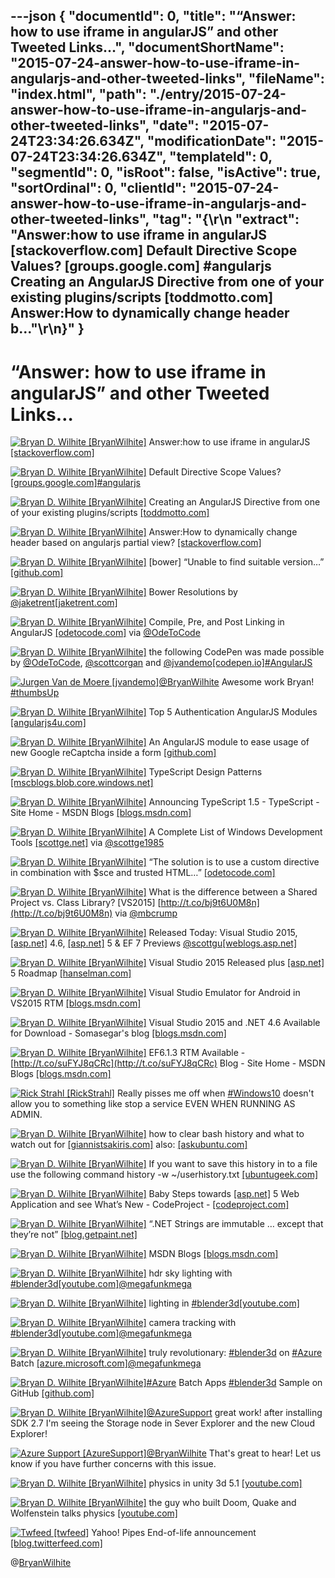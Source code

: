 ---json
{
  "documentId": 0,
  "title": "“Answer: how to use iframe in angularJS” and other Tweeted Links…",
  "documentShortName": "2015-07-24-answer-how-to-use-iframe-in-angularjs-and-other-tweeted-links",
  "fileName": "index.html",
  "path": "./entry/2015-07-24-answer-how-to-use-iframe-in-angularjs-and-other-tweeted-links",
  "date": "2015-07-24T23:34:26.634Z",
  "modificationDate": "2015-07-24T23:34:26.634Z",
  "templateId": 0,
  "segmentId": 0,
  "isRoot": false,
  "isActive": true,
  "sortOrdinal": 0,
  "clientId": "2015-07-24-answer-how-to-use-iframe-in-angularjs-and-other-tweeted-links",
  "tag": "{\r\n  \"extract\": \"Answer:how to use iframe in angularJS [stackoverflow.com]  Default Directive Scope Values? [groups.google.com] #angularjs Creating an AngularJS Directive from one of your existing plugins/scripts [toddmotto.com]  Answer:How to dynamically change header b...\"\r\n}"
}
---

# “Answer: how to use iframe in angularJS” and other Tweeted Links…

[<img alt="Bryan D. Wilhite [BryanWilhite]" src="https://songhay.blob.core.windows.net/shared-social-twitter/BryanWilhite.jpeg">](http://t.co/UNdqV0Z1zz "Bryan D. Wilhite [BryanWilhite]") Answer:how to use iframe in angularJS [[stackoverflow.com]](http://stackoverflow.com/questions/16557495/how-to-use-iframe-in-angularjs/27576128?stw=2#27576128)

[<img alt="Bryan D. Wilhite [BryanWilhite]" src="https://songhay.blob.core.windows.net/shared-social-twitter/BryanWilhite.jpeg">](http://t.co/UNdqV0Z1zz "Bryan D. Wilhite [BryanWilhite]") Default Directive Scope Values? [[groups.google.com]](https://groups.google.com/forum/m/#!topic/angular/Wmzp6OU4IRc)[#angularjs](http://search.twitter.com/search?q=%23angularjs)

[<img alt="Bryan D. Wilhite [BryanWilhite]" src="https://songhay.blob.core.windows.net/shared-social-twitter/BryanWilhite.jpeg">](http://t.co/UNdqV0Z1zz "Bryan D. Wilhite [BryanWilhite]") Creating an AngularJS Directive from one of your existing plugins/scripts [[toddmotto.com]](http://toddmotto.com/creating-an-angularjs-directive-from-one-of-your-existing-plugins-scripts/)

[<img alt="Bryan D. Wilhite [BryanWilhite]" src="https://songhay.blob.core.windows.net/shared-social-twitter/BryanWilhite.jpeg">](http://t.co/UNdqV0Z1zz "Bryan D. Wilhite [BryanWilhite]") Answer:How to dynamically change header based on angularjs partial view? [[stackoverflow.com]](http://stackoverflow.com/questions/12506329/how-to-dynamically-change-header-based-on-angularjs-partial-view/12506795?stw=2#12506795)

[<img alt="Bryan D. Wilhite [BryanWilhite]" src="https://songhay.blob.core.windows.net/shared-social-twitter/BryanWilhite.jpeg">](http://t.co/UNdqV0Z1zz "Bryan D. Wilhite [BryanWilhite]") [bower] “Unable to find suitable version…” [[github.com]](https://github.com/bower/bower/issues/866)

[<img alt="Bryan D. Wilhite [BryanWilhite]" src="https://songhay.blob.core.windows.net/shared-social-twitter/BryanWilhite.jpeg">](http://t.co/UNdqV0Z1zz "Bryan D. Wilhite [BryanWilhite]") Bower Resolutions by [@jaketrent](http://twitter.com/jaketrent)[[jaketrent.com]](http://jaketrent.com/post/bower-resolutions/)

[<img alt="Bryan D. Wilhite [BryanWilhite]" src="https://songhay.blob.core.windows.net/shared-social-twitter/BryanWilhite.jpeg">](http://t.co/UNdqV0Z1zz "Bryan D. Wilhite [BryanWilhite]") Compile, Pre, and Post Linking in AngularJS [[odetocode.com]](http://odetocode.com/blogs/scott/archive/2014/05/28/compile-pre-and-post-linking-in-angularjs.aspx) via [@OdeToCode](http://twitter.com/OdeToCode)

[<img alt="Bryan D. Wilhite [BryanWilhite]" src="https://songhay.blob.core.windows.net/shared-social-twitter/BryanWilhite.jpeg">](http://t.co/UNdqV0Z1zz "Bryan D. Wilhite [BryanWilhite]") the following CodePen was made possible by [@OdeToCode](http://twitter.com/OdeToCode), [@scottcorgan](http://twitter.com/scottcorgan) and [@jvandemo](http://twitter.com/jvandemo)[[codepen.io]](http://codepen.io/rasx/pen/xGaXrN)[#AngularJS](http://search.twitter.com/search?q=%23AngularJS)

[<img alt="Jurgen Van de Moere [jvandemo]" src="https://songhay.blob.core.windows.net/shared-social-twitter/jvandemo.jpg">](http://t.co/RWTaOTW1fA "Jurgen Van de Moere [jvandemo]")[@BryanWilhite](http://twitter.com/BryanWilhite) Awesome work Bryan! [#thumbsUp](http://search.twitter.com/search?q=%23thumbsUp)

[<img alt="Bryan D. Wilhite [BryanWilhite]" src="https://songhay.blob.core.windows.net/shared-social-twitter/BryanWilhite.jpeg">](http://t.co/UNdqV0Z1zz "Bryan D. Wilhite [BryanWilhite]") Top 5 Authentication AngularJS Modules [[angularjs4u.com]](http://angularjs4u.com/modules/top-5-authentication-angularjs-modules/)

[<img alt="Bryan D. Wilhite [BryanWilhite]" src="https://songhay.blob.core.windows.net/shared-social-twitter/BryanWilhite.jpeg">](http://t.co/UNdqV0Z1zz "Bryan D. Wilhite [BryanWilhite]") An AngularJS module to ease usage of new Google reCaptcha inside a form [[github.com]](https://github.com/paunin/angular-g-recaptcha)

[<img alt="Bryan D. Wilhite [BryanWilhite]" src="https://songhay.blob.core.windows.net/shared-social-twitter/BryanWilhite.jpeg">](http://t.co/UNdqV0Z1zz "Bryan D. Wilhite [BryanWilhite]") TypeScript Design Patterns [[mscblogs.blob.core.windows.net]](https://mscblogs.blob.core.windows.net/media/wesleybakker/TS/index.html)

[<img alt="Bryan D. Wilhite [BryanWilhite]" src="https://songhay.blob.core.windows.net/shared-social-twitter/BryanWilhite.jpeg">](http://t.co/UNdqV0Z1zz "Bryan D. Wilhite [BryanWilhite]") Announcing TypeScript 1.5 - TypeScript - Site Home - MSDN Blogs [[blogs.msdn.com]](http://blogs.msdn.com/b/typescript/archive/2015/07/20/announcing-typescript-1-5.aspx)

[<img alt="Bryan D. Wilhite [BryanWilhite]" src="https://songhay.blob.core.windows.net/shared-social-twitter/BryanWilhite.jpeg">](http://t.co/UNdqV0Z1zz "Bryan D. Wilhite [BryanWilhite]") A Complete List of Windows Development Tools [[scottge.net]](http://scottge.net/2015/07/17/a-complete-list-of-windows-development-tools/) via [@scottge1985](http://twitter.com/scottge1985)

[<img alt="Bryan D. Wilhite [BryanWilhite]" src="https://songhay.blob.core.windows.net/shared-social-twitter/BryanWilhite.jpeg">](http://t.co/UNdqV0Z1zz "Bryan D. Wilhite [BryanWilhite]") “The solution is to use a custom directive in combination with $sce and trusted HTML…” [[odetocode.com]](http://odetocode.com/blogs/scott/archive/2014/09/10/a-journey-with-trusted-html-in-angularjs.aspx)

[<img alt="Bryan D. Wilhite [BryanWilhite]" src="https://songhay.blob.core.windows.net/shared-social-twitter/BryanWilhite.jpeg">](http://t.co/UNdqV0Z1zz "Bryan D. Wilhite [BryanWilhite]") What is the difference between a Shared Project vs. Class Library? [VS2015] [http://t.co/bj9t6U0M8n](http://t.co/bj9t6U0M8n) via [@mbcrump](http://twitter.com/mbcrump)

[<img alt="Bryan D. Wilhite [BryanWilhite]" src="https://songhay.blob.core.windows.net/shared-social-twitter/BryanWilhite.jpeg">](http://t.co/UNdqV0Z1zz "Bryan D. Wilhite [BryanWilhite]") Released Today: Visual Studio 2015, [[asp.net]](http://www.asp.net/) 4.6, [[asp.net]](http://www.asp.net/) 5 &amp; EF 7 Previews [@scottgu](http://twitter.com/scottgu)[[weblogs.asp.net]](http://weblogs.asp.net/scottgu/released-today-visual-studio-2015-asp-net-4-6-asp-net-5-ef-7-previews)

[<img alt="Bryan D. Wilhite [BryanWilhite]" src="https://songhay.blob.core.windows.net/shared-social-twitter/BryanWilhite.jpeg">](http://t.co/UNdqV0Z1zz "Bryan D. Wilhite [BryanWilhite]") Visual Studio 2015 Released plus [[asp.net]](http://www.asp.net/) 5 Roadmap [[hanselman.com]](http://www.hanselman.com/blog/VisualStudio2015ReleasedPlusASPNET5Roadmap.aspx)

[<img alt="Bryan D. Wilhite [BryanWilhite]" src="https://songhay.blob.core.windows.net/shared-social-twitter/BryanWilhite.jpeg">](http://t.co/UNdqV0Z1zz "Bryan D. Wilhite [BryanWilhite]") Visual Studio Emulator for Android in VS2015 RTM [[blogs.msdn.com]](http://blogs.msdn.com/b/visualstudioalm/archive/2015/07/20/visual-studio-emulator-for-android-in-vs2015-rtm.aspx)

[<img alt="Bryan D. Wilhite [BryanWilhite]" src="https://songhay.blob.core.windows.net/shared-social-twitter/BryanWilhite.jpeg">](http://t.co/UNdqV0Z1zz "Bryan D. Wilhite [BryanWilhite]") Visual Studio 2015 and .NET 4.6 Available for Download - Somasegar's blog [[blogs.msdn.com]](http://blogs.msdn.com/b/somasegar/archive/2015/07/20/visual-studio-2015-and-net-4-6-available-for-download.aspx)

[<img alt="Bryan D. Wilhite [BryanWilhite]" src="https://songhay.blob.core.windows.net/shared-social-twitter/BryanWilhite.jpeg">](http://t.co/UNdqV0Z1zz "Bryan D. Wilhite [BryanWilhite]") EF6.1.3 RTM Available - [http://t.co/suFYJ8qCRc](http://t.co/suFYJ8qCRc) Blog - Site Home - MSDN Blogs [[blogs.msdn.com]](http://blogs.msdn.com/b/adonet/archive/2015/03/10/ef6-1-3-rtm-available.aspx)

[<img alt="Rick Strahl [RickStrahl]" src="https://songhay.blob.core.windows.net/shared-social-twitter/RickStrahl.jpeg">](http://t.co/WpmgWuVQVK "Rick Strahl [RickStrahl]") Really pisses me off when [#Windows10](http://search.twitter.com/search?q=%23Windows10) doesn't allow you to something like stop a service EVEN WHEN RUNNING AS ADMIN.

[<img alt="Bryan D. Wilhite [BryanWilhite]" src="https://songhay.blob.core.windows.net/shared-social-twitter/BryanWilhite.jpeg">](http://t.co/UNdqV0Z1zz "Bryan D. Wilhite [BryanWilhite]") how to clear bash history and what to watch out for [[giannistsakiris.com]](http://www.giannistsakiris.com/2007/09/13/how-to-clear-bash-history-and-what-to-watch-out-for/) also: [[askubuntu.com]](http://askubuntu.com/questions/191999/how-to-clear-bash-history-completely/331655#331655)

[<img alt="Bryan D. Wilhite [BryanWilhite]" src="https://songhay.blob.core.windows.net/shared-social-twitter/BryanWilhite.jpeg">](http://t.co/UNdqV0Z1zz "Bryan D. Wilhite [BryanWilhite]") If you want to save this history in to a file use the following command history -w ~/userhistory.txt [[ubuntugeek.com]](http://www.ubuntugeek.com/how-to-view-bash-shell-history-and-change-bash-history-file-size-in-ubuntu.html)

[<img alt="Bryan D. Wilhite [BryanWilhite]" src="https://songhay.blob.core.windows.net/shared-social-twitter/BryanWilhite.jpeg">](http://t.co/UNdqV0Z1zz "Bryan D. Wilhite [BryanWilhite]") Baby Steps towards [[asp.net]](http://www.asp.net/) 5 Web Application and see What’s New - CodeProject - [[codeproject.com]](http://www.codeproject.com/Articles/1011666/Baby-Step-towards-ASP-NET-Web-Application-and-see)

[<img alt="Bryan D. Wilhite [BryanWilhite]" src="https://songhay.blob.core.windows.net/shared-social-twitter/BryanWilhite.jpeg">](http://t.co/UNdqV0Z1zz "Bryan D. Wilhite [BryanWilhite]") “.NET Strings are immutable … except that they’re not” [[blog.getpaint.net]](http://blog.getpaint.net/2015/07/21/net-strings-are-immutable-except-that-theyre-not/)

[<img alt="Bryan D. Wilhite [BryanWilhite]" src="https://songhay.blob.core.windows.net/shared-social-twitter/BryanWilhite.jpeg">](http://t.co/UNdqV0Z1zz "Bryan D. Wilhite [BryanWilhite]") MSDN Blogs [[blogs.msdn.com]](http://blogs.msdn.com/b/visualstudio/archive/2015/07/20/visual-studio-2015-and-visual-studio-2013-update-5-released.aspx)

[<img alt="Bryan D. Wilhite [BryanWilhite]" src="https://songhay.blob.core.windows.net/shared-social-twitter/BryanWilhite.jpeg">](http://t.co/UNdqV0Z1zz "Bryan D. Wilhite [BryanWilhite]") hdr sky lighting with [#blender3d](http://search.twitter.com/search?q=%23blender3d)[[youtube.com]](https://www.youtube.com/watch?v=fI_FMa-8w50)[@megafunkmega](http://twitter.com/megafunkmega)

[<img alt="Bryan D. Wilhite [BryanWilhite]" src="https://songhay.blob.core.windows.net/shared-social-twitter/BryanWilhite.jpeg">](http://t.co/UNdqV0Z1zz "Bryan D. Wilhite [BryanWilhite]") lighting in [#blender3d](http://search.twitter.com/search?q=%23blender3d)[[youtube.com]](https://www.youtube.com/watch?v=m-N149FMlWk)

[<img alt="Bryan D. Wilhite [BryanWilhite]" src="https://songhay.blob.core.windows.net/shared-social-twitter/BryanWilhite.jpeg">](http://t.co/UNdqV0Z1zz "Bryan D. Wilhite [BryanWilhite]") camera tracking with [#blender3d](http://search.twitter.com/search?q=%23blender3d)[[youtube.com]](https://www.youtube.com/watch?v=G8b4lmB2t68)[@megafunkmega](http://twitter.com/megafunkmega)

[<img alt="Bryan D. Wilhite [BryanWilhite]" src="https://songhay.blob.core.windows.net/shared-social-twitter/BryanWilhite.jpeg">](http://t.co/UNdqV0Z1zz "Bryan D. Wilhite [BryanWilhite]") truly revolutionary: [#blender3d](http://search.twitter.com/search?q=%23blender3d) on [#Azure](http://search.twitter.com/search?q=%23Azure) Batch [[azure.microsoft.com]](https://azure.microsoft.com/blog/2015/01/26/blender-on-azure-batch/)[@megafunkmega](http://twitter.com/megafunkmega)

[<img alt="Bryan D. Wilhite [BryanWilhite]" src="https://songhay.blob.core.windows.net/shared-social-twitter/BryanWilhite.jpeg">](http://t.co/UNdqV0Z1zz "Bryan D. Wilhite [BryanWilhite]")[#Azure](http://search.twitter.com/search?q=%23Azure) Batch Apps [#blender3d](http://search.twitter.com/search?q=%23blender3d) Sample on GitHub [[github.com]](https://github.com/Azure/azure-batch-apps-blender)

[<img alt="Bryan D. Wilhite [BryanWilhite]" src="https://songhay.blob.core.windows.net/shared-social-twitter/BryanWilhite.jpeg">](http://t.co/UNdqV0Z1zz "Bryan D. Wilhite [BryanWilhite]")[@AzureSupport](http://twitter.com/AzureSupport) great work! after installing SDK 2.7 I'm seeing the Storage node in Sever Explorer and the new Cloud Explorer!

[<img alt="Azure Support [AzureSupport]" src="https://songhay.blob.core.windows.net/shared-social-twitter/AzureSupport.png">](http://t.co/OdNOX1mEV9 "Azure Support [AzureSupport]")[@BryanWilhite](http://twitter.com/BryanWilhite) That's great to hear! Let us know if you have further concerns with this issue.

[<img alt="Bryan D. Wilhite [BryanWilhite]" src="https://songhay.blob.core.windows.net/shared-social-twitter/BryanWilhite.jpeg">](http://t.co/UNdqV0Z1zz "Bryan D. Wilhite [BryanWilhite]") physics in unity 3d 5.1 [[youtube.com]](https://www.youtube.com/watch?v=WGvuP6vV6j4)

[<img alt="Bryan D. Wilhite [BryanWilhite]" src="https://songhay.blob.core.windows.net/shared-social-twitter/BryanWilhite.jpeg">](http://t.co/UNdqV0Z1zz "Bryan D. Wilhite [BryanWilhite]") the guy who built Doom, Quake and Wolfenstein talks physics [[youtube.com]](https://www.youtube.com/watch?v=MG4QuTe8aUw)

[<img alt="Twfeed [twfeed]" src="https://songhay.blob.core.windows.net/shared-social-twitter/twfeed.png">](http://t.co/xkgW5VzpNz "Twfeed [twfeed]") Yahoo! Pipes End-of-life announcement [[blog.twitterfeed.com]](http://blog.twitterfeed.com/post/120761787559/yahoo-pipes-end-of-life-announcement#_=_)

@[BryanWilhite](https://twitter.com/BryanWilhite)
